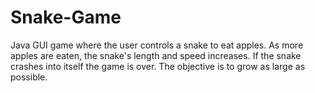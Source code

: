 # Snake-Game

Java GUI game where the user controls a snake to eat apples. As more apples are eaten, the snake's length and speed increases. If the snake crashes into itself the game is over. The objective is to grow as large as possible.
